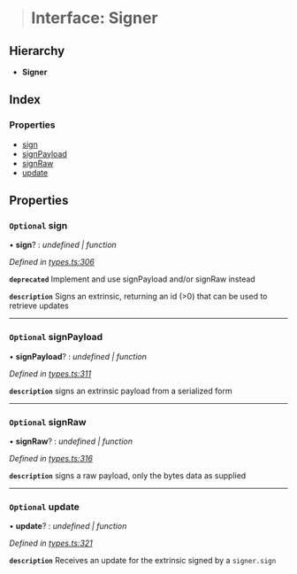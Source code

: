 > # Interface: Signer

## Hierarchy

* **Signer**

## Index

### Properties

* [sign](_types_.signer.md#optional-sign)
* [signPayload](_types_.signer.md#optional-signpayload)
* [signRaw](_types_.signer.md#optional-signraw)
* [update](_types_.signer.md#optional-update)

## Properties

### `Optional` sign

• **sign**? : *undefined | function*

*Defined in [types.ts:306](https://github.com/polkadot-js/api/blob/07d23d5/packages/api/src/types.ts#L306)*

**`deprecated`** Implement and use signPayload and/or signRaw instead

**`description`** Signs an extrinsic, returning an id (>0) that can be used to retrieve updates

___

### `Optional` signPayload

• **signPayload**? : *undefined | function*

*Defined in [types.ts:311](https://github.com/polkadot-js/api/blob/07d23d5/packages/api/src/types.ts#L311)*

**`description`** signs an extrinsic payload from a serialized form

___

### `Optional` signRaw

• **signRaw**? : *undefined | function*

*Defined in [types.ts:316](https://github.com/polkadot-js/api/blob/07d23d5/packages/api/src/types.ts#L316)*

**`description`** signs a raw payload, only the bytes data as supplied

___

### `Optional` update

• **update**? : *undefined | function*

*Defined in [types.ts:321](https://github.com/polkadot-js/api/blob/07d23d5/packages/api/src/types.ts#L321)*

**`description`** Receives an update for the extrinsic signed by a `signer.sign`